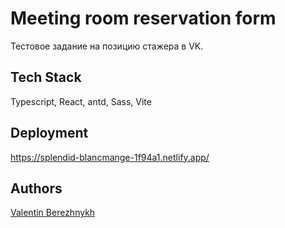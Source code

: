 # Meeting room reservation form

Тестовое задание на позицию стажера в VK.



## Tech Stack

Typescript, React, antd, Sass, Vite


## Deployment

https://splendid-blancmange-1f94a1.netlify.app/


## Authors

[Valentin Berezhnykh](https://github.com/vberezhnykh/)
